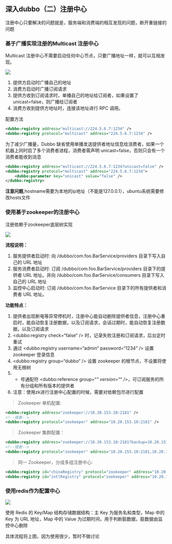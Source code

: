 ## 深入dubbo（二）注册中心

注册中心只要解决的问题就是，服务端和消费端的相互发现的问题，断开重链接的问题

### 基于广播实现注册的Multicast 注册中心

Multicast 注册中心不需要启动任何中心节点，只要广播地址一样，就可以互相发现。

![](blogimg/dubbo/3.jpg)

1. 提供方启动时广播自己的地址
2. 消费方启动时广播订阅请求
3. 提供方收到订阅请求时，单播自己的地址给订阅者，如果设置了 unicast=false，则广播给订阅者
4. 消费方收到提供方地址时，连接该地址进行 RPC 调用。

配置方法

```xml
<dubbo:registry address="multicast://224.5.6.7:1234" />
<dubbo:registry protocol="multicast" address="224.5.6.7:1234" />
```

为了减少广播量，Dubbo 缺省使用单播发送提供者地址信息给消费者，如果一个机器上同时启了多个消费者进程，消费者需声明 unicast=false，否则只会有一个消费者能收到消息

```xml
<dubbo:registry address="multicast://224.5.6.7:1234?unicast=false" />
<dubbo:registry protocol="multicast" address="224.5.6.7:1234">
    <dubbo:parameter key="unicast" value="false" />
</dubbo:registry>
```

**注意问题**,hostname需要为本地的ip地址（不能是127.0.0.1），ubuntu系统需要修改hosts文件

### 使用基于zookeeper的注册中心

注册依赖于zookeeper底层树实现

![](blogimg/dubbo/4.jpg)

**流程说明：**

1. 服务提供者启动时: 向 /dubbo/com.foo.BarService/providers 目录下写入自己的 URL 地址
2. 服务消费者启动时: 订阅 /dubbo/com.foo.BarService/providers 目录下的提供者 URL 地址。并向 /dubbo/com.foo.BarService/consumers 目录下写入自己的 URL 地址
3. 监控中心启动时: 订阅 /dubbo/com.foo.BarService 目录下的所有提供者和消费者 URL 地址。

**功能特点：**

1. 提供者出现断电等异常停机时，注册中心能自动删除提供者信息，注册中心重启时，能自动恢复注册数据，以及订阅请求，会话过期时，能自动恢复注册数据，以及订阅请求
2. <dubbo:registry check=“false“ /> 时，记录失败注册和订阅请求，后台定时重试
3. 通过 <dubbo:registry username=“admin“ password=“1234“ /> 设置 zookeeper 登录信息
4. <dubbo:registry group=“dubbo“ /> 设置 zookeeper 的根节点，不设置将使用无根树
5. * 号通配符 <dubbo:reference group=“*“ version=“*“ />，可订阅服务的所有分组和所有版本的提供者
6. 注意：使用zk进行注册中心配置的时候，需要对依赖包尽进行配置

> Zookeeper 单机配置:

```xml
<dubbo:registry address="zookeeper://10.20.153.10:2181" /> 
<!--或者-->
<dubbo:registry protocol="zookeeper" address="10.20.153.10:2181" /> 
```

> Zookeeper 集群配置：

```xml
<dubbo:registry address="zookeeper://10.20.153.10:2181?backup=10.20.153.11:2181,10.20.153.12:2181" /> 
<!--或者-->
<dubbo:registry protocol="zookeeper" address="10.20.153.10:2181,10.20.153.11:2181,10.20.153.12:2181" /> 
```

> 同一 Zookeeper，分成多组注册中心:

```xml
<dubbo:registry id="chinaRegistry" protocol="zookeeper" address="10.20.153.10:2181" group="china" /> 
<dubbo:registry id="intlRegistry" protocol="zookeeper" address="10.20.153.10:2181" group="intl" />
```

### 使用redis作为配置中心

![](blogimg/dubbo/5.jpg)

使用 Redis 的 Key/Map 结构存储数据结构：主 Key 为服务名和类型，Map 中的 Key 为 URL 地址，Map 中的 Value 为过期时间，用于判断脏数据，脏数据由监控中心删除     

具体流程将上图，因为使用很少，暂时不做讨论